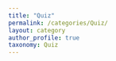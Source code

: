 ```yaml
---
title: "Quiz"
permalink: /categories/Quiz/
layout: category
author_profile: true
taxonomy: Quiz
---
```


